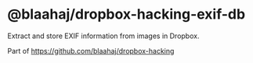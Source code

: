 # @blaahaj/dropbox-hacking-exif-db

Extract and store EXIF information from images in Dropbox.

Part of https://github.com/blaahaj/dropbox-hacking
